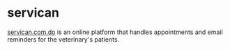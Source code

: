 # servican

[servican.com.do](http://www.servican.com.do) is an online platform that handles appointments and email reminders for the veterinary's patients.
